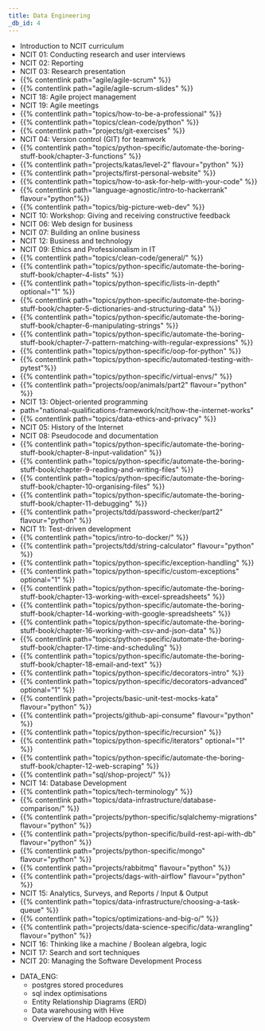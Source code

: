 ```yaml
---
title: Data Engineering
_db_id: 4
---
```


- Introduction to NCIT curriculum
- NCIT 01: Conducting research and user interviews
- NCIT 02: Reporting
- NCIT 03: Research presentation
- {{% contentlink path="agile/agile-scrum" %}}
- {{% contentlink path="agile/agile-scrum-slides" %}}
- NCIT 18: Agile project management
- NCIT 19: Agile meetings
- {{% contentlink path="topics/how-to-be-a-professional" %}}
- {{% contentlink path="topics/clean-code/python" %}}
- {{% contentlink path="projects/git-exercises" %}}
- NCIT 04: Version control (GIT) for teamwork
- {{% contentlink path="topics/python-specific/automate-the-boring-stuff-book/chapter-3-functions" %}}
- {{% contentlink path="projects/katas/level-2" flavour="python" %}}
- {{% contentlink path="projects/first-personal-website" %}}
- {{% contentlink path="topics/how-to-ask-for-help-with-your-code" %}}
- {{% contentlink path="language-agnostic/intro-to-hackerrank" flavour="python"%}}
- {{% contentlink path="topics/big-picture-web-dev" %}}
- NCIT 10: Workshop: Giving and receiving constructive feedback
- NCIT 06: Web design for business
- NCIT 07: Building an online business
- NCIT 12: Business and technology
- NCIT 09: Ethics and Professionalism in IT
- {{% contentlink path="topics/clean-code/general/" %}}
- {{% contentlink path="topics/python-specific/automate-the-boring-stuff-book/chapter-4-lists" %}}
- {{% contentlink path="topics/python-specific/lists-in-depth" optional="1" %}}
- {{% contentlink path="topics/python-specific/automate-the-boring-stuff-book/chapter-5-dictionaries-and-structuring-data" %}}
- {{% contentlink path="topics/python-specific/automate-the-boring-stuff-book/chapter-6-manipulating-strings" %}}
- {{% contentlink path="topics/python-specific/automate-the-boring-stuff-book/chapter-7-pattern-matching-with-regular-expressions" %}}
- {{% contentlink path="topics/python-specific/oop-for-python" %}}
- {{% contentlink path="topics/python-specific/automated-testing-with-pytest"%}}
- {{% contentlink path="topics/python-specific/virtual-envs/" %}}
- {{% contentlink path="projects/oop/animals/part2" flavour="python" %}}
- NCIT 13: Object-oriented programming
- path="national-qualifications-framework/ncit/how-the-internet-works" 
- {{% contentlink path="topics/data-ethics-and-privacy" %}}
- NCIT 05: History of the Internet
- NCIT 08: Pseudocode and documentation
- {{% contentlink path="topics/python-specific/automate-the-boring-stuff-book/chapter-8-input-validation" %}}
- {{% contentlink path="topics/python-specific/automate-the-boring-stuff-book/chapter-9-reading-and-writing-files" %}}
- {{% contentlink path="topics/python-specific/automate-the-boring-stuff-book/chapter-10-organising-files" %}}
- {{% contentlink path="topics/python-specific/automate-the-boring-stuff-book/chapter-11-debugging" %}}
- {{% contentlink path="projects/tdd/password-checker/part2" flavour="python" %}}
- NCIT 11: Test-driven development
- {{% contentlink path="topics/intro-to-docker/" %}}
- {{% contentlink path="projects/tdd/string-calculator" flavour="python" %}}
- {{% contentlink path="topics/python-specific/exception-handling" %}}
- {{% contentlink path="topics/python-specific/custom-exceptions" optional="1" %}}
- {{% contentlink path="topics/python-specific/automate-the-boring-stuff-book/chapter-13-working-with-excel-spreadsheets" %}}
- {{% contentlink path="topics/python-specific/automate-the-boring-stuff-book/chapter-14-working-with-google-spreadsheets" %}}
- {{% contentlink path="topics/python-specific/automate-the-boring-stuff-book/chapter-16-working-with-csv-and-json-data" %}}
- {{% contentlink path="topics/python-specific/automate-the-boring-stuff-book/chapter-17-time-and-scheduling" %}}
- {{% contentlink path="topics/python-specific/automate-the-boring-stuff-book/chapter-18-email-and-text" %}}
- {{% contentlink path="topics/python-specific/decorators-intro" %}}
- {{% contentlink path="topics/python-specific/decorators-advanced" optional="1" %}}
- {{% contentlink path="projects/basic-unit-test-mocks-kata" flavour="python" %}}
- {{% contentlink path="projects/github-api-consume" flavour="python" %}}
- {{% contentlink path="topics/python-specific/recursion" %}}
- {{% contentlink path="topics/python-specific/iterators" optional="1" %}}
- {{% contentlink path="topics/python-specific/automate-the-boring-stuff-book/chapter-12-web-scraping" %}}
- {{% contentlink path="sql/shop-project/" %}}
- NCIT 14: Database Development
- {{% contentlink path="topics/tech-terminology" %}}
- {{% contentlink path="topics/data-infrastructure/database-comparison/" %}}
- {{% contentlink path="projects/python-specific/sqlalchemy-migrations" flavour="python" %}}
- {{% contentlink path="projects/python-specific/build-rest-api-with-db" flavour="python" %}}
- {{% contentlink path="projects/python-specific/mongo" flavour="python" %}}
- {{% contentlink path="projects/rabbitmq" flavour="python" %}}
- {{% contentlink path="projects/dags-with-airflow" flavour="python" %}}
- NCIT 15: Analytics, Surveys, and Reports / Input & Output
- {{% contentlink path="topics/data-infrastructure/choosing-a-task-queue" %}}
- {{% contentlink path="topics/optimizations-and-big-o/" %}}
- {{% contentlink path="projects/data-science-specific/data-wrangling" flavour="python" %}}
- NCIT 16: Thinking like a machine / Boolean algebra, logic
- NCIT 17: Search and sort techniques
- NCIT 20: Managing the Software Development Process

* DATA_ENG:
  - postgres stored procedures
  - sql index optimisations
  - Entity Relationship Diagrams (ERD)
  - Data warehousing with Hive
  - Overview of the Hadoop ecosystem
